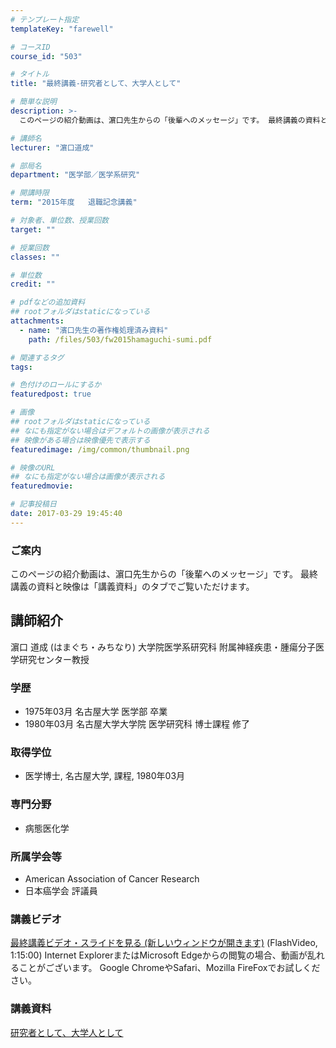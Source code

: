 ```yaml
---
# テンプレート指定
templateKey: "farewell"

# コースID
course_id: "503"

# タイトル
title: "最終講義-研究者として、大学人として"

# 簡単な説明
description: >-
  このページの紹介動画は、濵口先生からの「後輩へのメッセージ」です。 最終講義の資料と映像は「講義資料」のタブでご覧いただけます。...

# 講師名
lecturer: "濵口道成"

# 部局名
department: "医学部／医学系研究"

# 開講時限
term: "2015年度	退職記念講義"

# 対象者、単位数、授業回数
target: ""

# 授業回数
classes: ""

# 単位数
credit: ""

# pdfなどの追加資料
## rootフォルダはstaticになっている
attachments: 
  - name: "濱口先生の著作権処理済み資料" 
    path: /files/503/fw2015hamaguchi-sumi.pdf

# 関連するタグ
tags:

# 色付けのロールにするか
featuredpost: true

# 画像
## rootフォルダはstaticになっている
## なにも指定がない場合はデフォルトの画像が表示される
## 映像がある場合は映像優先で表示する
featuredimage: /img/common/thumbnail.png

# 映像のURL
## なにも指定がない場合は画像が表示される
featuredmovie: 

# 記事投稿日
date: 2017-03-29 19:45:40
---
```


### ご案内

このページの紹介動画は、濵口先生からの「後輩へのメッセージ」です。 最終講義の資料と映像は「講義資料」のタブでご覧いただけます。


## 講師紹介

濵口 道成 (はまぐち・みちなり) 大学院医学系研究科 附属神経疾患・腫瘍分子医学研究センター教授

### 学歴

* 1975年03月 名古屋大学 医学部 卒業
* 1980年03月 名古屋大学大学院 医学研究科 博士課程 修了

### 取得学位

* 医学博士, 名古屋大学, 課程, 1980年03月

### 専門分野

* 病態医化学

### 所属学会等

* American Association of Cancer Research
* 日本癌学会 評議員


### 講義ビデオ

[最終講義ビデオ・スライドを見る (新しいウィンドウが開きます)][1] (FlashVideo, 1:15:00)
Internet ExplorerまたはMicrosoft Edgeからの閲覧の場合、動画が乱れることがございます。
Google ChromeやSafari、Mozilla FireFoxでお試しください。

[1]: http://nuvideo.media.nagoya-u.ac.jp/embed/d0f438ad1c69491c06964631feadb80688c6a3b1

### 講義資料

[研究者として、大学人として](/files/503/fw2015hamaguchi-sumi.pdf) 
